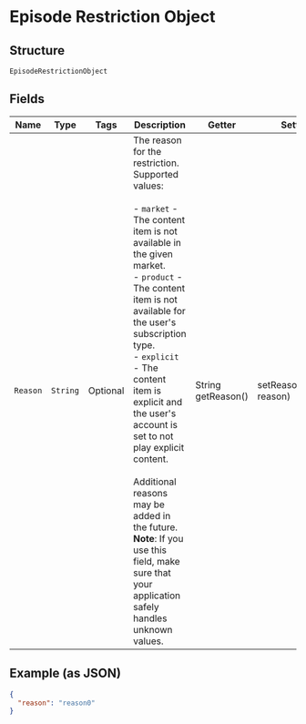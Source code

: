
# Episode Restriction Object

## Structure

`EpisodeRestrictionObject`

## Fields

| Name | Type | Tags | Description | Getter | Setter |
|  --- | --- | --- | --- | --- | --- |
| `Reason` | `String` | Optional | The reason for the restriction. Supported values:<br><br>- `market` - The content item is not available in the given market.<br>- `product` - The content item is not available for the user's subscription type.<br>- `explicit` - The content item is explicit and the user's account is set to not play explicit content.<br><br>Additional reasons may be added in the future.<br>**Note**: If you use this field, make sure that your application safely handles unknown values. | String getReason() | setReason(String reason) |

## Example (as JSON)

```json
{
  "reason": "reason0"
}
```

